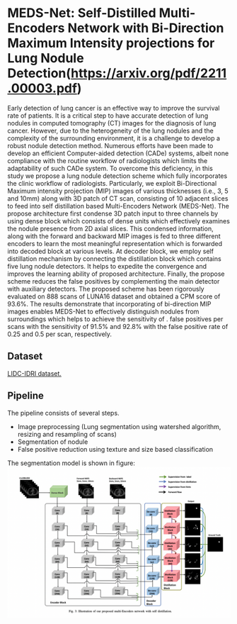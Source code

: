 
# MEDS-Net: Self-Distilled Multi-Encoders Network with Bi-Direction Maximum Intensity projections for Lung Nodule Detection(https://arxiv.org/pdf/2211.00003.pdf)
Early detection of lung cancer is an effective way
to improve the survival rate of patients. It is a critical step to
have accurate detection of lung nodules in computed tomography
(CT) images for the diagnosis of lung cancer. However, due to
the heterogeneity of the lung nodules and the complexity of the
surrounding environment, it is a challenge to develop a robust
nodule detection method. Numerous efforts have been made to
develop an efficient Computer-aided detection (CADe) systems,
albeit none compliance with the routine workflow of radiologists
which limits the adaptability of such CADe system. To overcome
this deficiency, in this study we propose a lung nodule detection
scheme which fully incorporates the clinic workflow of radiologists. Particularly, we exploit Bi-Directional Maximum intensity
projection (MIP) images of various thicknesses (i.e., 3, 5 and
10mm) along with 3D patch of CT scan, consisting of 10 adjacent
slices to feed into self distillation based Multi-Encoders Network
(MEDS-Net). The propose architecture first condense 3D patch
input to three channels by using dense block which consists
of dense units which effectively examines the nodule presence
from 2D axial slices. This condensed information, along with
the forward and backward MIP images is fed to three different
encoders to learn the most meaningful representation which is
forwarded into decoded block at various levels. At decoder block,
we employ self distillation mechanism by connecting the distillation block which contains five lung nodule detectors. It helps
to expedite the convergence and improves the learning ability of
proposed architecture. Finally, the propose scheme reduces the
false positives by complementing the main detector with auxiliary
detectors. The proposed scheme has been rigorously evaluated
on 888 scans of LUNA16 dataset and obtained a CPM score of
93.6%. The results demonstrate that incorporating of bi-direction
MIP images enables MEDS-Net to effectively distinguish nodules
from surroundings which helps to achieve the sensitivity of . false
positives per scans with the sensitivity of 91.5% and 92.8% with
the false positive rate of 0.25 and 0.5 per scan, respectively.
## Dataset
 [LIDC-IDRI dataset.](https://wiki.cancerimagingarchive.net/display/Public/LIDC-IDRI)
## Pipeline
The pipeline consists of several steps.


 - Image preprocessing (Lung segmentation using watershed algorithm, resizing and resampling of scans)
 - Segmentation of nodule
 - False positive reduction using
   texture and size based classification

 The segmentation model is shown in figure:
![enter image description here](https://github.com/Azkarehman/Lung-Nodule-Segmentation/blob/main/fig/lung.png)
